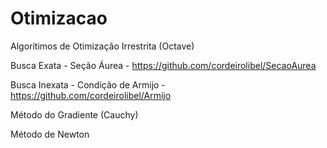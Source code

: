 # Otimizacao
Algorítimos de Otimização Irrestrita (Octave)

Busca Exata - Seção Áurea - https://github.com/cordeirolibel/SecaoAurea

Busca Inexata - Condição de Armijo - https://github.com/cordeirolibel/Armijo

Método do Gradiente (Cauchy)

Método de Newton
